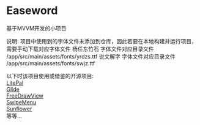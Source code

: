 # Easeword
基于MVVM开发的小项目

说明:
项目中使用到的字体文件未添加到仓库，因此若要在本地构建并运行项目，需要手动下载对应字体文件
杨任东竹石 字体文件对应目录文件 /app/src/main/assets/fonts/yrdzs.ttf
说文解字 字体文件对应目录文件 /app/src/main/assets/fonts/swjz.ttf

以下时该项目使用或借鉴的开源项目:<br>
[LitePal](https://github.com/LitePalFramework/LitePal)<br>
[Glide](https://github.com/bumptech/glide)<br>
[FreeDrawView](https://github.com/RiccardoMoro/FreeDrawView)<br>
[SwipeMenu](https://github.com/TUBB/SwipeMenu)<br>
[Sunflower](https://github.com/android/sunflower)<br>
等等...